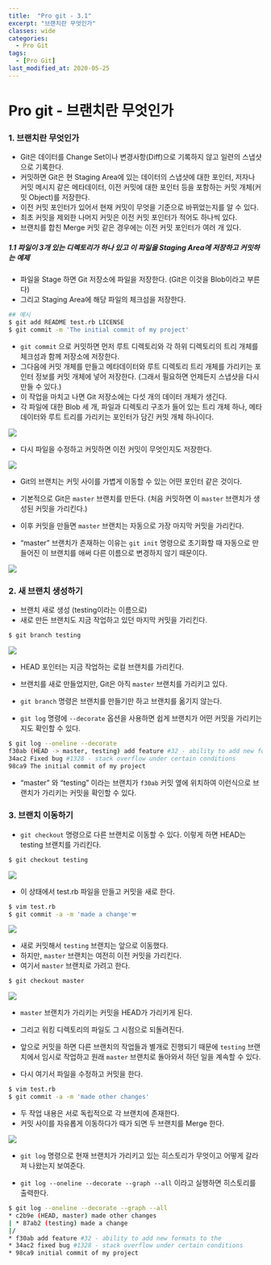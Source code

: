 ```yaml
---
title:  "Pro git - 3.1"
excerpt: "브랜치란 무엇인가"
classes: wide
categories:
  - Pro Git
tags:
  - [Pro Git]
last_modified_at: 2020-05-25
---
```




# Pro git - 브랜치란 무엇인가

### 1. 브랜치란 무엇인가

* Git은 데이터를 Change Set이나 변경사항(Diff)으로 기록하지 않고 일련의 스냅샷으로 기록한다.
* 커밋하면 Git은 현 Staging Area에 있는 데이터의 스냅샷에 대한 포인터, 저자나 커밋 메시지 같은 메타데이터, 이전 커밋에 대한 포인터 등을 포함하는 커밋 개체(커밋 Object)를 저장한다.
* 이전 커밋 포인터가 있어서 현재 커밋이 무엇을 기준으로 바뀌었는지를 알 수 있다.
* 최초 커밋을 제외한 나머지 커밋은 이전 커밋 포인터가 적어도 하나씩 있다.
* 브랜치를 합친 Merge 커밋 같은 경우에는 이전 커밋 포인터가 여러 개 있다.



##### 1.1 파일이 3개 있는 디렉토리가 하나 있고 이 파일을 Staging Area에 저장하고 커밋하는 예제

* 파일을 Stage 하면 Git 저장소에 파일을 저장한다. (Git은 이것을 Blob이라고 부른다)
* 그리고 Staging Area에 해당 파일의 체크섬을 저장한다.

```bash
## 예시
$ git add README test.rb LICENSE
$ git commit -m 'The initial commit of my project'
```

* `git commit` 으로 커밋하면 먼저 루트 디렉토리와 각 하위 디렉토리의 트리 개체를 체크섬과 함께 저장소에 저장한다.
* 그다음에 커밋 개체를 만들고 메타데이터와 루트 디렉토리 트리 개체를 가리키는 포인터 정보를 커밋 개체에 넣어 저장한다. (그래서 필요하면 언제든지 스냅샷을 다시 만들 수 있다.)
* 이 작업을 마치고 나면 Git 저장소에는 다섯 개의 데이터 개체가 생긴다.
* 각 파일에 대한 Blob 세 개, 파일과 디렉토리 구조가 들어 있는 트리 개체 하나, 메타데이터와 루트 트리를 가리키는 포인터가 담긴 커밋 개체 하나이다.

![]({{site.url}}/assets/images/git11.PNG)



* 다시 파일을 수정하고 커밋하면 이전 커밋이 무엇인지도 저장한다.



![]({{site.url}}/assets/images/git12.PNG)



* Git의 브랜치는 커밋 사이를 가볍게 이동할 수 있는 어떤 포인터 같은 것이다. 
* 기본적으로 Git은 `master` 브랜치를 만든다. (처음 커밋하면 이 `master` 브랜치가 생성된 커밋을 가리킨다.)

* 이후 커밋을 만들면 `master` 브랜치는 자동으로 가장 마지막 커밋을 가리킨다.

* “master” 브랜치가 존재하는 이유는 `git init` 명령으로 초기화할 때 자동으로 만들어진 이 브랜치를 애써 다른 이름으로 변경하지 않기 때문이다.



![]({{site.url}}/assets/images/git13.PNG)



### 2. 새 브랜치 생성하기

* 브랜치 새로 생성 (testing이라는 이름으로)
* 새로 만든 브랜치도 지금 작업하고 있던 마지막 커밋을 가리킨다.

```bash
$ git branch testing
```



![]({{site.url}}/assets/images/git15.PNG)

* HEAD 포인터는 지금 작업하는 로컬 브랜치를 가리킨다.
* 브랜치를 새로 만들었지만, Git은 아직 `master` 브랜치를 가리키고 있다.
* `git branch` 명령은 브랜치를 만들기만 하고 브랜치를 옮기지 않는다.

* `git log` 명령에 `--decorate` 옵션을 사용하면 쉽게 브랜치가 어떤 커밋을 가리키는지도 확인할 수 있다.

```bash
$ git log --oneline --decorate
f30ab (HEAD -> master, testing) add feature #32 - ability to add new formats to the central interface
34ac2 Fixed bug #1328 - stack overflow under certain conditions
98ca9 The initial commit of my project
```

* “master” 와 “testing” 이라는 브랜치가 `f30ab` 커밋 옆에 위치하여 이런식으로 브랜치가 가리키는 커밋을 확인할 수 있다.



### 3. 브랜치 이동하기

* `git checkout` 명령으로 다른 브랜치로 이동할 수 있다. 이렇게 하면 HEAD는 testing 브랜치를 가리킨다.

```bash
$ git checkout testing
```

![]({{site.url}}/assets/images/git16.PNG)

* 이 상태에서 test.rb 파일을 만들고 커밋을 새로 한다.

```bash
$ vim test.rb
$ git commit -a -m 'made a change'ㅠ
```

![]({{site.url}}/assets/images/git17.PNG)

* 새로 커밋해서 `testing` 브랜치는 앞으로 이동했다.
* 하지만, `master` 브랜치는 여전히 이전 커밋을 가리킨다.
* 여기서 `master` 브랜치로 가려고 한다.

```bash
$ git checkout master
```

![]({{site.url}}/assets/images/git18.PNG)

* `master` 브랜치가 가리키는 커밋을 HEAD가 가리키게 된다.
* 그리고 워킹 디렉토리의 파일도 그 시점으로 되돌려진다.
* 앞으로 커밋을 하면 다른 브랜치의 작업들과 별개로 진행되기 때문에 `testing` 브랜치에서 임시로 작업하고 원래 `master` 브랜치로 돌아와서 하던 일을 계속할 수 있다.

* 다시 여기서 파일을 수정하고 커밋을 한다.

```bash
$ vim test.rb
$ git commit -a -m 'made other changes'
```

* 두 작업 내용은 서로 독립적으로 각 브랜치에 존재한다.
* 커밋 사이를 자유롭게 이동하다가 때가 되면 두 브랜치를 Merge 한다.

![]({{site.url}}/assets/images/git19.PNG)



* `git log` 명령으로 현재 브랜치가 가리키고 있는 히스토리가 무엇이고 어떻게 갈라져 나왔는지 보여준다.

* `git log --oneline --decorate --graph --all` 이라고 실행하면 히스토리를 출력한다.

```bash
$ git log --oneline --decorate --graph --all
* c2b9e (HEAD, master) made other changes
| * 87ab2 (testing) made a change
|/
* f30ab add feature #32 - ability to add new formats to the
* 34ac2 fixed bug #1328 - stack overflow under certain conditions
* 98ca9 initial commit of my project
```

